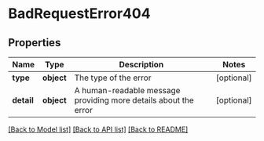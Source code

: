 # BadRequestError404

## Properties
Name | Type | Description | Notes
------------ | ------------- | ------------- | -------------
**type** | **object** | The type of the error | [optional] 
**detail** | **object** | A human-readable message providing more details about the error | [optional] 

[[Back to Model list]](../README.md#documentation-for-models) [[Back to API list]](../README.md#documentation-for-api-endpoints) [[Back to README]](../README.md)


